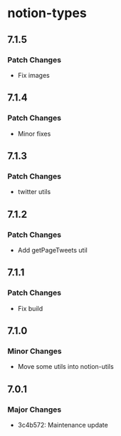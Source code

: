 # notion-types

## 7.1.5

### Patch Changes

- Fix images

## 7.1.4

### Patch Changes

- Minor fixes

## 7.1.3

### Patch Changes

- twitter utils

## 7.1.2

### Patch Changes

- Add getPageTweets util

## 7.1.1

### Patch Changes

- Fix build

## 7.1.0

### Minor Changes

- Move some utils into notion-utils

## 7.0.1

### Major Changes

- 3c4b572: Maintenance update
